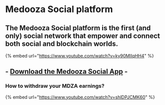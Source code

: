 # Medooza Social platform

## The Medooza Social platform is the first (and only) social network that empower and connect both social and blockchain worlds.

{% embed url="https://www.youtube.com/watch?v=ky90MlIqHH4" %}

## - [Download the Medooza Social App](https://play.google.com/store/apps/details?id=com.medooza.social\_app) -

### How to withdraw your MDZA earnings?

{% embed url="https://www.youtube.com/watch?v=shlDPJCMK60" %}

